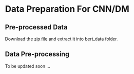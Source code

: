 # Data Preparation For CNN/DM

## Pre-processed Data
Download the [zip file](https://drive.google.com/file/d/173_3qIV_A0pURh130dDfL-P1A4L_KFEE/view) and extract it into bert_data folder.


## Data Pre-processing
To be updated soon ...
